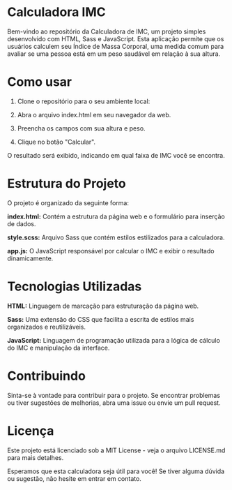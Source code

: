 # Calculadora IMC
 
Bem-vindo ao repositório da Calculadora de IMC, um projeto simples desenvolvido com HTML, Sass e JavaScript. Esta aplicação permite que os usuários calculem seu Índice de Massa Corporal, uma medida comum para avaliar se uma pessoa está em um peso saudável em relação à sua altura.

# Como usar
1. Clone o repositório para o seu ambiente local:

2. Abra o arquivo index.html em seu navegador da web.

3. Preencha os campos com sua altura e peso.

4. Clique no botão "Calcular".

O resultado será exibido, indicando em qual faixa de IMC você se encontra.

# Estrutura do Projeto
O projeto é organizado da seguinte forma:

**index.html:** Contém a estrutura da página web e o formulário para inserção de dados.

**style.scss:** Arquivo Sass que contém estilos estilizados para a calculadora.

**app.js:** O JavaScript responsável por calcular o IMC e exibir o resultado dinamicamente.

# Tecnologias Utilizadas
**HTML:** Linguagem de marcação para estruturação da página web.

**Sass:** Uma extensão do CSS que facilita a escrita de estilos mais organizados e reutilizáveis.

**JavaScript:** Linguagem de programação utilizada para a lógica de cálculo do IMC e manipulação da interface.

# Contribuindo
Sinta-se à vontade para contribuir para o projeto. Se encontrar problemas ou tiver sugestões de melhorias, abra uma issue ou envie um pull request.

# Licença
Este projeto está licenciado sob a MIT License - veja o arquivo LICENSE.md para mais detalhes.

Esperamos que esta calculadora seja útil para você! Se tiver alguma dúvida ou sugestão, não hesite em entrar em contato.

